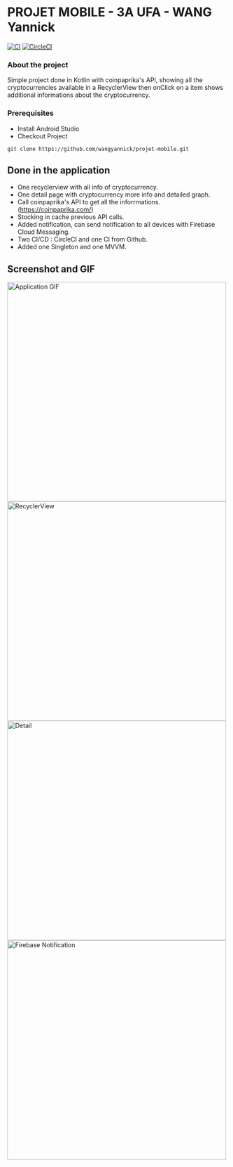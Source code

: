 # PROJET MOBILE - 3A UFA - WANG Yannick
[![CI](https://github.com/wangyannick/projet-mobile/actions/workflows/blank.yml/badge.svg)](https://github.com/wangyannick/projet-mobile/actions/workflows/blank.yml)
[![CircleCI](https://circleci.com/gh/circleci/circleci-docs.svg?style=svg)](https://circleci.com/gh/circleci/circleci-docs)

### About the project
Simple project done in Kotlin with coinpaprika's API, showing all the cryptocurrencies available in a RecyclerView then onClick on a item shows additional informations about the cryptocurrency.

### Prerequisites
-   Install Android Studio  
-   Checkout Project
```
git clone https://github.com/wangyannick/projet-mobile.git
```

##  Done in the application
- One recyclerview with all info of cryptocurrency.
- One detail page with cryptocurrency more info and detailed graph.
- Call coinpaprika's API to get all the inforrmations. (https://coinpaprika.com/)
- Stocking in cache previous API calls.
- Added notification, can send notification to all devices with Firebase Cloud Messaging.
- Two CI/CD : CircleCI and one CI from Github.
- Added one Singleton and one MVVM.

## Screenshot and GIF
<img src="https://user-images.githubusercontent.com/49391108/120119169-837a0800-c196-11eb-8fc0-dcd526d5420c.gif" alt="Application GIF" width="auto" height="500"> <img src="https://user-images.githubusercontent.com/49391108/120119105-2a11d900-c196-11eb-914e-ee7a1c49ab1d.jpg" alt="RecyclerView" width="auto" height="500"> <img src="https://user-images.githubusercontent.com/49391108/120119112-3138e700-c196-11eb-92c6-3a8c51e6e891.jpg" alt="Detail" width="auto" height="500"> <img src="https://user-images.githubusercontent.com/49391108/120112755-68e46680-c177-11eb-8c76-ebcdcc92debd.jpg" alt="Firebase Notification" width="auto" height="500">

